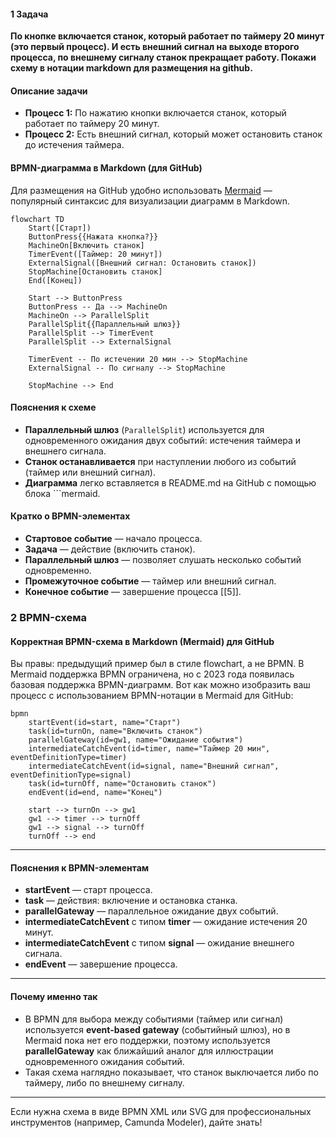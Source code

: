 #### 1 Задача
**По кнопке включается станок, который работает по таймеру 20 минут (это первый процесс). И есть внешний сигнал на выходе второго процесса, по внешнему сигналу станок прекращает работу. Покажи схему в нотации markdown для размещения на github.**
#### **Описание задачи**

- **Процесс 1:** По нажатию кнопки включается станок, который работает по таймеру 20 минут.
- **Процесс 2:** Есть внешний сигнал, который может остановить станок до истечения таймера.

#### **BPMN-диаграмма в Markdown (для GitHub)**

Для размещения на GitHub удобно использовать [Mermaid](https://mermaid-js.github.io/mermaid/#/) — популярный синтаксис для визуализации диаграмм в Markdown.

```mermaid
flowchart TD
    Start([Старт])
    ButtonPress{{Нажата кнопка?}}
    MachineOn[Включить станок]
    TimerEvent([Таймер: 20 минут])
    ExternalSignal([Внешний сигнал: Остановить станок])
    StopMachine[Остановить станок]
    End([Конец])

    Start --> ButtonPress
    ButtonPress -- Да --> MachineOn
    MachineOn --> ParallelSplit
    ParallelSplit{{Параллельный шлюз}}
    ParallelSplit --> TimerEvent
    ParallelSplit --> ExternalSignal

    TimerEvent -- По истечении 20 мин --> StopMachine
    ExternalSignal -- По сигналу --> StopMachine

    StopMachine --> End
```

#### **Пояснения к схеме**

- **Параллельный шлюз** (`ParallelSplit`) используется для одновременного ожидания двух событий: истечения таймера и внешнего сигнала.
- **Станок останавливается** при наступлении любого из событий (таймер или внешний сигнал).
- **Диаграмма** легко вставляется в README.md на GitHub с помощью блока ```mermaid.

#### **Кратко о BPMN-элементах**

- **Стартовое событие** — начало процесса.
- **Задача** — действие (включить станок).
- **Параллельный шлюз** — позволяет слушать несколько событий одновременно.
- **Промежуточное событие** — таймер или внешний сигнал.
- **Конечное событие** — завершение процесса [[5]].

### 2 BPMN-схема

#### **Корректная BPMN-схема в Markdown (Mermaid) для GitHub**

Вы правы: предыдущий пример был в стиле flowchart, а не BPMN. В Mermaid поддержка BPMN ограничена, но с 2023 года появилась базовая поддержка BPMN-диаграмм. Вот как можно изобразить ваш процесс с использованием BPMN-нотации в Mermaid для GitHub:

```mermaid
bpmn
    startEvent(id=start, name="Старт")
    task(id=turnOn, name="Включить станок")
    parallelGateway(id=gw1, name="Ожидание события")
    intermediateCatchEvent(id=timer, name="Таймер 20 мин", eventDefinitionType=timer)
    intermediateCatchEvent(id=signal, name="Внешний сигнал", eventDefinitionType=signal)
    task(id=turnOff, name="Остановить станок")
    endEvent(id=end, name="Конец")

    start --> turnOn --> gw1
    gw1 --> timer --> turnOff
    gw1 --> signal --> turnOff
    turnOff --> end
```

---

#### **Пояснения к BPMN-элементам**

- **startEvent** — старт процесса.
- **task** — действия: включение и остановка станка.
- **parallelGateway** — параллельное ожидание двух событий.
- **intermediateCatchEvent** с типом **timer** — ожидание истечения 20 минут.
- **intermediateCatchEvent** с типом **signal** — ожидание внешнего сигнала.
- **endEvent** — завершение процесса.

---

#### **Почему именно так**

- В BPMN для выбора между событиями (таймер или сигнал) используется **event-based gateway** (событийный шлюз), но в Mermaid пока нет его поддержки, поэтому используется **parallelGateway** как ближайший аналог для иллюстрации одновременного ожидания событий.
- Такая схема наглядно показывает, что станок выключается либо по таймеру, либо по внешнему сигналу.

---

Если нужна схема в виде BPMN XML или SVG для профессиональных инструментов (например, Camunda Modeler), дайте знать!

